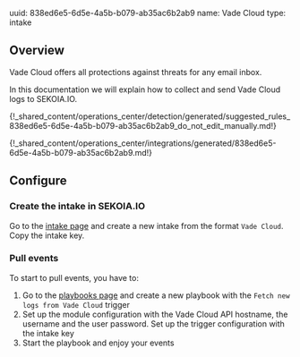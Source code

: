 uuid: 838ed6e5-6d5e-4a5b-b079-ab35ac6b2ab9
name: Vade Cloud
type: intake

## Overview

Vade Cloud offers all protections against threats for any email inbox.

In this documentation we will explain how to collect and send Vade Cloud logs to SEKOIA.IO.


{!_shared_content/operations_center/detection/generated/suggested_rules_838ed6e5-6d5e-4a5b-b079-ab35ac6b2ab9_do_not_edit_manually.md!}

{!_shared_content/operations_center/integrations/generated/838ed6e5-6d5e-4a5b-b079-ab35ac6b2ab9.md!}

## Configure

### Create the intake in SEKOIA.IO

Go to the [intake page](https://app.sekoia.io/operations/intakes) and create a new intake from the format `Vade Cloud`. Copy the intake key.

### Pull events

To start to pull events, you have to:

1. Go to the [playbooks page](https://app.sekoia.io/operations/playbooks) and create a new playbook with the `Fetch new logs from Vade Cloud` trigger
2. Set up the module configuration with the Vade Cloud API hostname, the username and the user password. Set up the trigger configuration with the intake key
3. Start the playbook and enjoy your events
